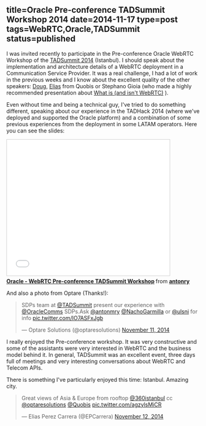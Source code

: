 title=Oracle Pre-conference TADSummit Workshop 2014
date=2014-11-17
type=post
tags=WebRTC,Oracle,TADSummit
status=published
---------

I was invited recently to participate in the Pre-conference Oracle WebRTC Workshop of the [TADSummit 2014](http://tadsummit.com/2014/) (Istanbul). I should speak about the implementation and architecture details of a WebRTC deployment in a Communication Service Provider. It was a real challenge, I had a lot of work in the previous weeks and I know about the excellent quality of the other speakers: [Doug](https://twitter.com/Doug_Tait), [Elias](https://twitter.com/EPCarrera) from Quobis or Stephano Gioia (who made a highly recommended presentation about [What is (and isn't WebRTC)](http://www.slideshare.net/gioste/webrtc-workshop-what-i) ).

Even without time and being a technical guy, I've tried to do something different, speaking about our experience in the TADHack 2014 (where we've deployed and supported the Oracle platform) and a combination of some previous experiences from the deployment in some LATAM operators. Here you can see the slides:

<iframe src="//www.slideshare.net/slideshow/embed_code/41656265" width="425" height="355" frameborder="0" marginwidth="0" marginheight="0" scrolling="no" style="border:1px solid #CCC; border-width:1px; margin-bottom:5px; max-width: 100%;" allowfullscreen> </iframe> <div style="margin-bottom:5px"> <strong> <a href="//www.slideshare.net/antonry/webrtc-preconference-oracle-workshop-v3" title="Oracle - WebRTC Pre-conference TADSummit Workshop" target="_blank">Oracle - WebRTC Pre-conference TADSummit Workshop</a> </strong> from <strong><a href="//www.slideshare.net/antonry" target="_blank">antonry</a></strong> </div>

And also a photo from Optare (Thanks!):

<blockquote class="twitter-tweet" lang="en"><p>SDPs team at <a href="https://twitter.com/TADSummit">@TADSummit</a> present our experience with <a href="https://twitter.com/OracleComms">@OracleComms</a> SDPs.Ask <a href="https://twitter.com/antonmry">@antonmry</a> <a href="https://twitter.com/NachoGarmilla">@NachoGarmilla</a> or <a href="https://twitter.com/ulsni">@ulsni</a> for info <a href="http://t.co/IO7ASFxJgb">pic.twitter.com/IO7ASFxJgb</a></p>&mdash; Optare Solutions (@optaresolutions) <a href="https://twitter.com/optaresolutions/status/532143459977920512">November 11, 2014</a></blockquote>
<script async src="//platform.twitter.com/widgets.js" charset="utf-8"></script>

I really enjoyed the Pre-conference workshop. It was very constructive and some of the assistants were very interested in WebRTC and the business model behind it. In general, TADSummit was an excellent event, three days full of meetings and very interesting conversations about WebRTC and Telecom APIs.

There is something I've particularly enjoyed this time: Istanbul. Amazing city.

<blockquote class="twitter-tweet" lang="en"><p>Great views of Asia &amp; Europe from rooftop <a href="https://twitter.com/360istanbul">@360istanbul</a> cc <a href="https://twitter.com/optaresolutions">@optaresolutions</a> <a href="https://twitter.com/Quobis">@Quobis</a> <a href="http://t.co/agzylsMiCR">pic.twitter.com/agzylsMiCR</a></p>&mdash; Elias Perez Carrera (@EPCarrera) <a href="https://twitter.com/EPCarrera/status/532657059213631488">November 12, 2014</a></blockquote>
<script async src="//platform.twitter.com/widgets.js" charset="utf-8"></script>
